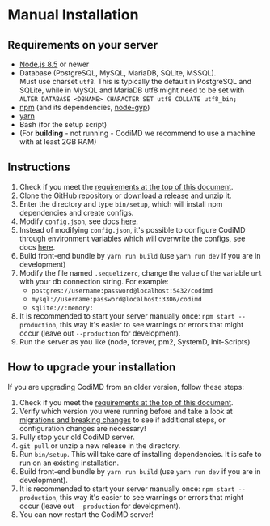 # Manual Installation

## Requirements on your server

- [Node.js 8.5](https://nodejs.org/) or newer
- Database (PostgreSQL, MySQL, MariaDB, SQLite, MSSQL).  
  Must use charset `utf8`. This is typically the
  default in PostgreSQL and SQLite, while in MySQL and MariaDB utf8 might need to be set with
  `ALTER DATABASE <DBNAME> CHARACTER SET utf8 COLLATE utf8_bin;`
- [npm](https://docs.npmjs.com/downloading-and-installing-node-js-and-npm) (and its dependencies, [node-gyp](https://github.com/nodejs/node-gyp#installation))
- [yarn](https://yarnpkg.com/)
- Bash (for the setup script)
- (For **building** - not running - CodiMD we recommend to use a machine with at least 2GB RAM)


## Instructions

1. Check if you meet the [requirements at the top of this document](#requirements-on-your-server).
2. Clone the GitHub repository or [download a release](https://github.com/codimd/server/releases) and unzip it.
3. Enter the directory and type `bin/setup`, which will install npm dependencies and create configs.
4. Modify `config.json`, see docs [here](/config/file.md).
5. Instead of modifying `config.json`, it's possible to configure CodiMD through environment variables which will
   overwrite the configs, see docs [here](/config/env.md).
6. Build front-end bundle by `yarn run build` (use `yarn run dev` if you are in development)
7. Modify the file named `.sequelizerc`, change the value of the variable `url` with your db connection string. For example:
   - `postgres://username:password@localhost:5432/codimd`
   - `mysql://username:password@localhost:3306/codimd`
   - `sqlite://:memory:`
8. It is recommended to start your server manually once: `npm start --production`, this way it's easier to see warnings or errors that might occur (leave out `--production` for development).
9. Run the server as you like (node, forever, pm2, SystemD, Init-Scripts)


## How to upgrade your installation

If you are upgrading CodiMD from an older version, follow these steps:

1. Check if you meet the [requirements at the top of this document](#requirements-on-your-server).
2. Verify which version you were running before and take a look at [migrations and breaking changes](/guides/migrations-and-breaking-changes.md) to see if additional steps, or configuration changes are necessary!
3. Fully stop your old CodiMD server.
4. `git pull` or unzip a new release in the directory.
5. Run `bin/setup`. This will take care of installing dependencies. It is safe to run on an existing installation.
6. Build front-end bundle by `yarn run build` (use `yarn run dev` if you are in development).
7. It is recommended to start your server manually once: `npm start --production`, this way it's easier to see warnings or errors that might occur (leave out `--production` for development).
8. You can now restart the CodiMD server!
